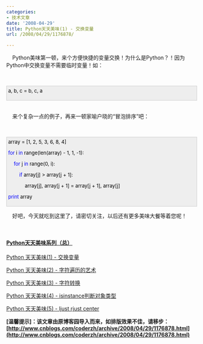 ```yaml
---
categories:
- 技术文章
date: '2008-04-29'
title: Python天天美味(1) - 交换变量
url: /2008/04/29/1176878/

---
```



&nbsp;&nbsp;&nbsp; Python美味第一顿，来个方便快捷的变量交换！为什么是Python？！因为Python中交换变量不需要临时变量！如：

&nbsp;&nbsp;&nbsp; 

<div style="border: 1px solid #cccccc; padding: 4px 5px 4px 4px; background-color: #eeeeee; font-size: 13px; width: 98%;"><span style="color: #000000;">a,&nbsp;b,&nbsp;c&nbsp;</span><span style="color: #000000;">=</span><span style="color: #000000;">&nbsp;b,&nbsp;c,&nbsp;a

</span></div>
&nbsp;

&nbsp;&nbsp;&nbsp; 来个复杂一点的例子，再来一顿家喻户晓的&#8220;冒泡排序&#8221;吧：

&nbsp;&nbsp;&nbsp; 

<div style="border: 1px solid #cccccc; padding: 4px 5px 4px 4px; background-color: #eeeeee; font-size: 13px; width: 98%;"><span style="color: #000000;">array&nbsp;</span><span style="color: #000000;">=</span><span style="color: #000000;">&nbsp;[</span><span style="color: #000000;">1</span><span style="color: #000000;">,&nbsp;</span><span style="color: #000000;">2</span><span style="color: #000000;">,&nbsp;</span><span style="color: #000000;">5</span><span style="color: #000000;">,&nbsp;</span><span style="color: #000000;">3</span><span style="color: #000000;">,&nbsp;</span><span style="color: #000000;">6</span><span style="color: #000000;">,&nbsp;</span><span style="color: #000000;">8</span><span style="color: #000000;">,&nbsp;</span><span style="color: #000000;">4</span><span style="color: #000000;">]

</span><span style="color: #0000ff;">for</span><span style="color: #000000;">&nbsp;i&nbsp;</span><span style="color: #0000ff;">in</span><span style="color: #000000;">&nbsp;range(len(array)&nbsp;</span><span style="color: #000000;">-</span><span style="color: #000000;">&nbsp;</span><span style="color: #000000;">1</span><span style="color: #000000;">,&nbsp;</span><span style="color: #000000;">1</span><span style="color: #000000;">,&nbsp;</span><span style="color: #000000;">-</span><span style="color: #000000;">1</span><span style="color: #000000;">):

&nbsp;&nbsp;&nbsp;&nbsp;</span><span style="color: #0000ff;">for</span><span style="color: #000000;">&nbsp;j&nbsp;</span><span style="color: #0000ff;">in</span><span style="color: #000000;">&nbsp;range(0,&nbsp;i):

&nbsp;&nbsp;&nbsp;&nbsp;&nbsp;&nbsp;&nbsp;&nbsp;</span><span style="color: #0000ff;">if</span><span style="color: #000000;">&nbsp;array[j]&nbsp;</span><span style="color: #000000;">&gt;</span><span style="color: #000000;">&nbsp;array[j&nbsp;</span><span style="color: #000000;">+</span><span style="color: #000000;">&nbsp;</span><span style="color: #000000;">1</span><span style="color: #000000;">]:

&nbsp;&nbsp;&nbsp;&nbsp;&nbsp;&nbsp;&nbsp;&nbsp;&nbsp;&nbsp;&nbsp;&nbsp;array[j],&nbsp;array[j&nbsp;</span><span style="color: #000000;">+</span><span style="color: #000000;">&nbsp;</span><span style="color: #000000;">1</span><span style="color: #000000;">]&nbsp;</span><span style="color: #000000;">=</span><span style="color: #000000;">&nbsp;array[j&nbsp;</span><span style="color: #000000;">+</span><span style="color: #000000;">&nbsp;</span><span style="color: #000000;">1</span><span style="color: #000000;">],&nbsp;array[j]

</span><span style="color: #0000ff;">print</span><span style="color: #000000;">&nbsp;array</span></div>

&nbsp;&nbsp;&nbsp; 好吧，今天就吃到这里了，请密切关注，以后还有更多美味大餐等着您呢！

&nbsp;

#### [Python天天美味系列（总）](http://www.cnblogs.com/coderzh/archive/2008/07/08/pythoncookbook.html)
  
[Python  天天美味(1) - 交换变量](http://www.cnblogs.com/coderzh/archive/2008/04/29/1176878.html)
  
[Python  天天美味(2) - 字符遍历的艺术](http://www.cnblogs.com/coderzh/archive/2008/04/30/1177677.html) &nbsp;
  
[Python  天天美味(3) - 字符转换](http://www.cnblogs.com/coderzh/archive/2008/05/02/1179593.html) &nbsp;
  
[Python  天天美味(4) - isinstance判断对象类型](http://www.cnblogs.com/coderzh/archive/2008/05/02/1179609.html)&nbsp;
  
[Python  天天美味(5) - ljust rjust center](http://www.cnblogs.com/coderzh/archive/2008/05/02/1179709.html)&nbsp; 


**[温馨提示]：该文章由原博客园导入而来，如排版效果不佳，请移步：[http://www.cnblogs.com/coderzh/archive/2008/04/29/1176878.html](http://www.cnblogs.com/coderzh/archive/2008/04/29/1176878.html)**